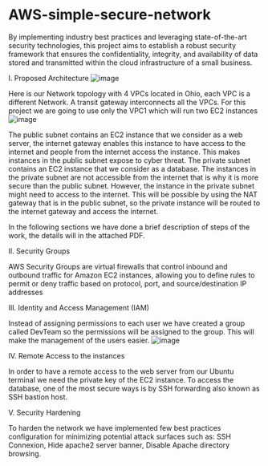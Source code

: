 # AWS-simple-secure-network
By implementing industry best practices and leveraging state-of-the-art security technologies, this project aims to establish a robust security framework that ensures the confidentiality, integrity, and availability of data stored and transmitted within the cloud infrastructure of a small business.

I. Proposed Architecture 
![image](https://github.com/MOUSSADOUNDA/AWS-simple-secure-network/assets/129728703/2ce24632-2e82-4944-89ab-0c7431dcd142)

Here is our Network topology with 4 VPCs located in Ohio, each VPC is a different Network. A transit gateway interconnects all the VPCs.
For this project we are going to use only the VPC1 which will run two EC2 instances
![image](https://github.com/MOUSSADOUNDA/AWS-simple-secure-network/assets/129728703/7c7a31ec-466f-4374-9127-6e72b44069b5)

The public subnet contains an EC2 instance that we consider as a web server, the internet gateway enables this instance to have access to the internet and people from the internet access the instance. This makes instances in the public subnet expose to cyber threat.
The private subnet contains an EC2 instance that we consider as a database. The instances in the private subnet are not accessible from the internet that is why it is more secure than the public subnet. However, the instance in the private subnet might need to access to the internet. This will be possible by using the NAT gateway that is in the public subnet, so the private instance will be routed to the internet gateway and access the internet.   

In the following sections we have done a brief description of steps of the work, the details will in the attached PDF.

II. Security Groups

AWS Security Groups are virtual firewalls that control inbound and outbound traffic for Amazon EC2 instances, allowing you to define rules to permit or deny traffic based on protocol, port, and source/destination IP addresses

III. Identity and Access Management (IAM)

Instead of assigning permissions to each user we have created a group called DevTeam so the permissions will be assigned to the group. This will make the management of the users easier.
![image](https://github.com/MOUSSADOUNDA/AWS-simple-secure-network/assets/129728703/cf8ffc01-b481-4194-816a-ba7dcbc0f60b)

IV. Remote Access to the instances

In order to have a remote access to the web server from our Ubuntu terminal we need the private key of the EC2 instance. To access the database, one of the most secure ways is by SSH forwarding also known as SSH bastion host.

V. Security Hardening

To harden the network we have implemented few best practices configuration for minimizing potential attack surfaces such as: SSH Connexion, Hide apache2 server banner, Disable Apache directory browsing.
